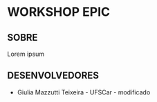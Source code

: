 # WORKSHOP EPIC

## SOBRE

Lorem ipsum

## DESENVOLVEDORES


- Giulia Mazzutti Teixeira - UFSCar - modificado
